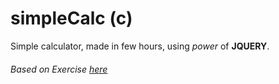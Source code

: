 # simpleCalc (c)

Simple calculator, made in few hours, using *power* of **JQUERY**. 



###### Based on Exercise [here](https://courses.edx.org/courses/course-v1:PennX+SD4x+2T2017/course/)
